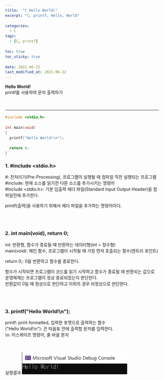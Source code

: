 ```yaml
---
title:  "C Hello World!"
excerpt: "C, printf, Hello, World"

categories:
  - C
tags:
  - [C, printf]

toc: true
toc_sticky: true
 
date: 2021-06-22
last_modified_at: 2021-06-22
---  
```


**Hello World!**   
printf를 사용하여 문자 출력하기  
<br/>
<br/>  
***
``` c
#include <stdio.h>

int main(void)
{
  printf("Hello World!\n");

  return 0;
}
```

### 1. #include <stdio.h>  
  
\#: 전처리기(Pre-Processing), 프로그램이 실행될 때 컴파일 직전 실행되는 프로그램  
\#include: 현재 소스를 읽기전 다른 소스를 추가시키는 명령어  
\#include <stdio.h>: 기본 입출력 헤더 파일(Standard Input Output Header)을 컴파일전에 추가한다.  

printf(출력)을 사용하기 위해서 헤더 파일을 추가하는 명령어이다.

<br/><br/>

### 2. int main(void), return 0;
  
int: 반환형, 함수가 종료될 때 반환하는 데이터형(int = 정수형)  
main(void): 메인 함수, 프로그램이 시작될 때 가장 먼저 호출되는 함수(엔트리 포인트)  

return 0;: 0을 반환하고 함수를 종료한다.  
  
함수가 시작되면 프로그램이 코드를 읽기 시작하고 함수가 종료될 때 반환되는 값으로 운영체제는 프로그램이 정상 종료되었는지 판단한다.  
반환값이 0일 때 정상으로 판단하고 이외의 경우 비정상으로 판단한다.  
  


<br/><br/>
### 3. printf("Hello World!\n");  
  
printf: print formatted, 입력한 포맷으로 출력하는 함수  
("Hello World!\n"): 큰 따옴표 안에 출력할 문자를 입력한다.  
\n: 이스케이프 명령어, 줄 바꿈 문자

<br/><br/>
실행결과
 ![1](/assets/images/20210622_Posting/1.png)
